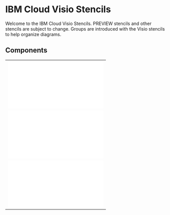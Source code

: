 # IBM Cloud Visio Stencils

Welcome to the IBM Cloud Visio Stencils.  PREVIEW stencils and other stencils are subject to change.  Groups are introduced with the Visio stencils to help organize diagrams.

## Components

| |
| :---: |
| ![Stencils](/components/stencils.md) | 
| ![Templates](/components/templates.md) |
| ![Tutorial](/components/tutorial.md) | 
